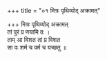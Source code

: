 +++
title = "०१ मित्रः पृथिव्योद् अक्रामत्"

+++
मित्रः पृथिव्योद् अक्रामत्  
तां पुरं प्र णयामि वः ।  
ताम् आ विशत तां प्र विशत  
सा वः शर्म च वर्म च यच्छतु ॥
